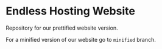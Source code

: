 # Endless Hosting Website

Repository for our prettified website version.

For a minified version of our website go to `minified` branch.
